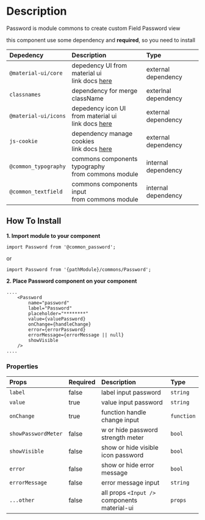 # Description

Password is module commons to create custom Field Password view

this component use some dependency and **required**, so you need to install

| Depedency   | Description | Type |
| :---        | :---        |:---  |
| `@material-ui/core` | depedency UI from material ui <br/> link docs [here](https://material-ui.com/getting-started/installation/)| external dependency |
| `classnames`   | dependency for merge className | exterlnal dependency |
| `@material-ui/icons` | depedency icon UI from material ui <br/> link docs [here](https://material-ui.com/getting-started/installation/)| external dependency |
|`js-cookie`| dependency manage cookies <br/> link docs [here](https://github.com/js-cookie/js-cookie) | external dependency |
| `@common_typography` | commons components typography <br />from commons module | internal dependency |
| `@common_textfield` | commons components input <br />from commons module | internal dependency |


## How To Install

**1. Import module to your component**
```node
import Password from '@common_password';
```

or

```node
import Password from '{pathModule}/commons/Password';
```

**2. Place Password component on your component**

```node
....
    <Password
        name="password"
        label="Password"
        placeholder="********"
        value={valuePassword}
        onChange={handleChange}
        error={errorPassword}
        errorMessage={errorMessage || null}
        showVisible
    />
....
```

### Properties
| Props       | Required | Description | Type |
| :---        | :---     | :---        |:---  |
| `label`       | false    | label input password | `string`|
| `value`       | true    | value input password | `string`|
| `onChange`       | true    | function handle change input | `function`|
| `showPasswordMeter`  | false    |  w or hide password strength meter| `bool`|
| `showVisible`    | false    | show or hide visible icon password | `bool`|
| `error`       | false    | show or hide error message | `bool`|
| `errorMessage`       | false    | error message input | `string`|
| `...other`       | false    | all props `<Input />` components material-ui | `props`|

